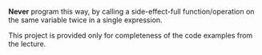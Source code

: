 **Never** program this way, by calling a side-effect-full function/operation 
on the same variable twice in a single expression.

This project is provided only for completeness of the code examples from the 
lecture.